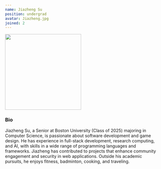 ```yaml
---
name: Jiazheng Su
position: undergrad
avatar: Jiazheng.jpg
joined: 2
---
```


<img width="250" src="{{site.baseurl}}/images/people/{{page.avatar}}" data-action="zoom">

### Bio
<p>
Jiazheng Su, a Senior at Boston University (Class of 2025) majoring in Computer Science, is passionate about software development and game design. He has experience in full-stack development, research computing, and AI, with skills in a wide range of programming languages and frameworks. Jiazheng has contributed to projects that enhance community engagement and security in web applications. Outside his academic pursuits, he enjoys fitness, badminton, cooking, and traveling.

</p>